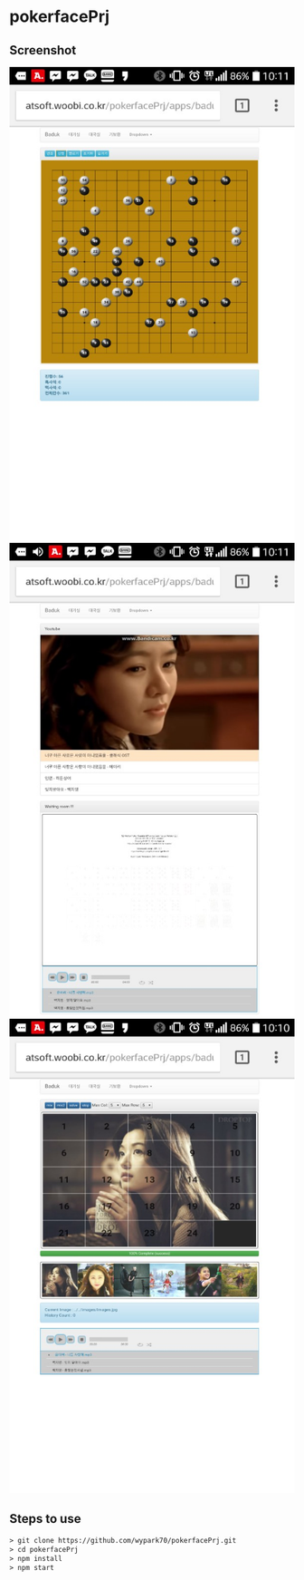 # pokerfacePrj

## Screenshot
![image01](./images/KakaoTalk_20170619_101338182.jpg)
![image01](./images/KakaoTalk_20170619_101338723.jpg)
![image01](./images/KakaoTalk_20170619_101339437.jpg)

## Steps to use
```
> git clone https://github.com/wypark70/pokerfacePrj.git
> cd pokerfacePrj
> npm install
> npm start
```
